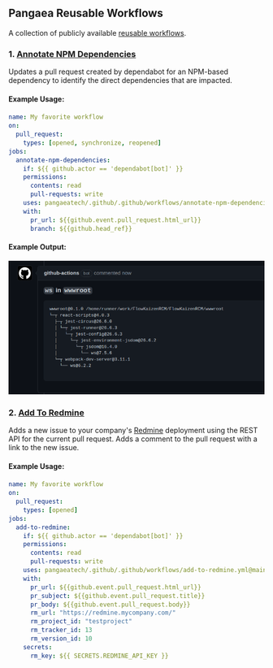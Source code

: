 ## Pangaea Reusable Workflows

A collection of publicly available [reusable workflows](https://docs.github.com/en/actions/using-workflows/reusing-workflows).

### 1. [Annotate NPM Dependencies](.github/workflows/annotate-npm-dependencies.yml)

Updates a pull request created by dependabot for an NPM-based dependency to
identify the direct dependencies that are impacted.

#### Example Usage:

```yaml
name: My favorite workflow
on:
  pull_request:
    types: [opened, synchronize, reopened]
jobs:
  annotate-npm-dependencies:
    if: ${{ github.actor == 'dependabot[bot]' }}
    permissions:
      contents: read
      pull-requests: write
    uses: pangaeatech/.github/.github/workflows/annotate-npm-dependencies.yml@main
    with:
      pr_url: ${{github.event.pull_request.html_url}}
      branch: ${{github.head_ref}}
```

#### Example Output:

![Example Output](images/annotate-npm-dependencies.png)

### 2. [Add To Redmine](.github/workflows/add-to-redmine.yml)

Adds a new issue to your company's [Redmine](https://redmine.org/) deployment
using the REST API for the current pull request. Adds a comment to the pull
request with a link to the new issue.

#### Example Usage:

```yaml
name: My favorite workflow
on:
  pull_request:
    types: [opened]
jobs:
  add-to-redmine:
    if: ${{ github.actor == 'dependabot[bot]' }}
    permissions:
      contents: read
      pull-requests: write
    uses: pangaeatech/.github/.github/workflows/add-to-redmine.yml@main
    with:
      pr_url: ${{github.event.pull_request.html_url}}
      pr_subject: ${{github.event.pull_request.title}}
      pr_body: ${{github.event.pull_request.body}}
      rm_url: "https://redmine.mycompany.com/"
      rm_project_id: "testproject"
      rm_tracker_id: 13
      rm_version_id: 10
    secrets:
      rm_key: ${{ SECRETS.REDMINE_API_KEY }}
```
